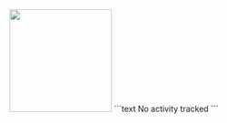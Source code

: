 <!--START_SECTION:waka-->
<img height="180em" src="https://github-readme-stats.vercel.app/api?username=akakshuki&show_icons=true&hide_border=true&&count_private=true&include_all_commits=true" />
```text
No activity tracked
```

<!--END_SECTION:waka-->
